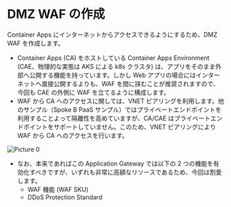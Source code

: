 # DMZ WAF の作成

Container Apps にインターネットからアクセスできるようにするため、DMZ WAF を作成します。

- Container Apps (CA) をホストしている Container Apps Environment (CAE、物理的な実態は AKS による k8s クラスタ) は、アプリをそのまま外部へ公開する機能を持っています。しかし Web アプリの場合にはインターネットへ直接公開するよりも、WAF を間に挟むことが推奨されますので、今回も CAE の外側に WAF を立てるように構成します。
- WAF から CA へのアクセスに関しては、VNET ピアリングを利用します。他のサンプル（Spoke B PaaS サンプル）ではプライベートエンドポイントを利用することよって隔離性を高めていますが、CA/CAE はプライベートエンドポイントをサポートしていません。このため、VNET ピアリングにより WAF から CA へのアクセスを行います。

![Picture 0](../61.Spoke%20F%20(CaaS)%20業務サブスクリプションの作成/images/64361d769516d8ddabb5859196d891486b10f1ef549e28c6600f3674ea8a215d.png)

- なお、本来であればこの Application Gateway では以下の 2 つの機能を有効化すべきですが、いずれも非常に高額なリソースであるため、今回は割愛します。
  - WAF 機能 (WAF SKU)
  - DDoS Protection Standard
